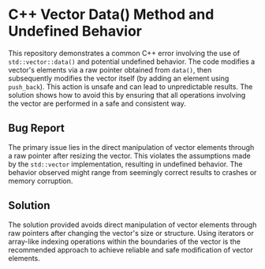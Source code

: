 # C++ Vector Data() Method and Undefined Behavior

This repository demonstrates a common C++ error involving the use of `std::vector::data()` and potential undefined behavior.  The code modifies a vector's elements via a raw pointer obtained from `data()`, then subsequently modifies the vector itself (by adding an element using `push_back`). This action is unsafe and can lead to unpredictable results.  The solution shows how to avoid this by ensuring that all operations involving the vector are performed in a safe and consistent way. 

## Bug Report

The primary issue lies in the direct manipulation of vector elements through a raw pointer after resizing the vector.  This violates the assumptions made by the `std::vector` implementation, resulting in undefined behavior. The behavior observed might range from seemingly correct results to crashes or memory corruption. 

## Solution

The solution provided avoids direct manipulation of vector elements through raw pointers after changing the vector's size or structure. Using iterators or array-like indexing operations within the boundaries of the vector is the recommended approach to achieve reliable and safe modification of vector elements.